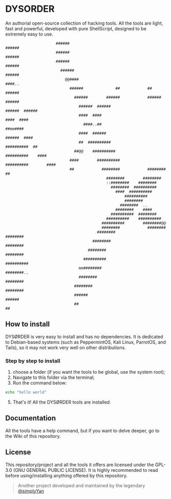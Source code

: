 # DYSORDER
An authorial open-source collection of hacking tools. All the tools are light, fast and powerful, developed with pure ShellScript, designed to be extremely easy to use.
```                                                                          
                      ######                                                        ###### 
                      ######                                                        ###### 
                      ######                                                        ###### 
                        ######                                                    ###### 
                          @@####                                                ####..
                            ######              ##            ##              ######
                              ######        ######            ######        ######
                                ######  ######                    ######  ######
                                ####  ####                            ####  #### 
                                  ####..##                            ##mm####
                                ####  ######                        ######  ####
                                ##  ##########                    ##########  ## 
                              ##@@    ##########                ##########    ####
                            ####        ##########            ##########        #### 
                            ##            ########            ########            ## 
                                            ########        ########   
                                            ::########    ########   
                                              ########  ########## 
                                                ####  ##########  
                                                    ########## 
                                                    ######## 
                                                  ########  .. 
                                                ########    #### 
                                              ##########  ######## 
                                            ##########    ########## 
                                          ##########        ########@@
                                          ########            ########  
                                        ########                ########
                                      ########                    ######## 
                                    ########                        ########
                                  ##########                        ########## 
                                mm########                            ########..  
                                ########                                ######## 
                              ########                                    ########
                              ######                                        ###### 
                              ##                                                ##
```

## How to install
DYSØRDER is very easy to install and has no dependencies. It is dedicated to Debian-based systems (such as PeppermintOS, Kali Linux, ParrotOS, and Tails), so it may not work very well on other distributions.
### Step by step to install
1. choose a folder (if you want the tools to be global, use the system root); <br>
2. Navigate to this folder via the terminal; <br>
3. Run the command below: <br>
```sh
echo "hello world"
```
5. That's it! All the DYSØRDER tools are installed. <br>

## Documentation
All the tools have a help command, but if you want to delve deeper, go to the Wiki of this repository.

## License
This repository/project and all the tools it offers are licensed under the GPL-3.0 (GNU GENERAL PUBLIC LICENSE). It is highly recommended to read before using/installing anything offered by this repository.

> Another project developed and maintained by the legendary [@simplyYan](https://github.com/simplyYan)
